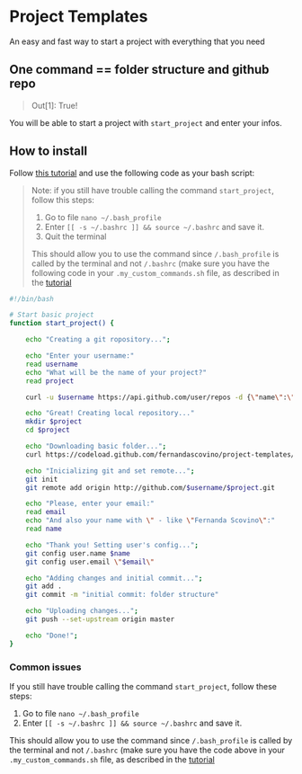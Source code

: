 # Project Templates

An easy and fast way to start a project with everything that you need

## One command == folder structure and github repo 
> Out[1]: True!

You will be able to start a project with `start_project` and enter your infos.

## How to install

Follow [this tutorial](https://medium.com/devnetwork/how-to-create-your-own-custom-terminal-commands-c5008782a78e) and use the following code as your bash script:

> Note: if you still have trouble calling the command `start_project`, follow this steps:
> 1. Go to file `nano ~/.bash_profile`
> 2. Enter `[[ -s ~/.bashrc ]] && source ~/.bashrc` and save it.
> 3. Quit the terminal
> 
> This should allow you to use the command since `/.bash_profile` is called by the terminal and not `/.bashrc` (make sure you have the following code in your `.my_custom_commands.sh` file, as described in the [tutorial](https://medium.com/devnetwork/how-to-create-your-own-custom-terminal-commands-c5008782a78e)

```bash
#!/bin/bash

# Start basic project
function start_project() {

    echo "Creating a git ropository...";

    echo "Enter your username:"
    read username
    echo "What will be the name of your project?"
    read project

    curl -u $username https://api.github.com/user/repos -d {\"name\":\"$project\"}

    echo "Great! Creating local repository..."
    mkdir $project
    cd $project

    echo "Downloading basic folder...";
    curl https://codeload.github.com/fernandascovino/project-templates/tar.gz/master | tar$

    echo "Inicializing git and set remote...";
    git init
    git remote add origin http://github.com/$username/$project.git

    echo "Please, enter your email:"
    read email
    echo "And also your name with \" - like \"Fernanda Scovino\":"
    read name

    echo "Thank you! Setting user's config...";
    git config user.name $name
    git config user.email \"$email\"

    echo "Adding changes and initial commit...";
    git add .
    git commit -m "initial commit: folder structure"

    echo "Uploading changes...";
    git push --set-upstream origin master

    echo "Done!";
}


```

### Common issues

If you still have trouble calling the command `start_project`, follow these steps:
1. Go to file `nano ~/.bash_profile`
2. Enter `[[ -s ~/.bashrc ]] && source ~/.bashrc` and save it. 

This should allow you to use the command since `/.bash_profile` is called by the terminal and not `/.bashrc` (make sure you have the code above in your `.my_custom_commands.sh` file, as described in the [tutorial](https://medium.com/devnetwork/how-to-create-your-own-custom-terminal-commands-c5008782a78e)
